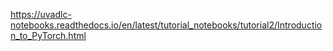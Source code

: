 https://uvadlc-notebooks.readthedocs.io/en/latest/tutorial_notebooks/tutorial2/Introduction_to_PyTorch.html